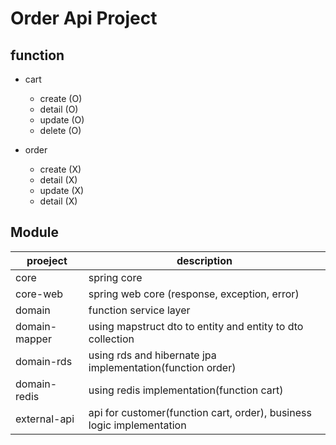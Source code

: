 # Order Api Project

## function

- cart
    - create (O)
    - detail (O)
    - update (O)
    - delete (O)
    
- order
    - create (X)
    - detail (X)
    - update (X)
    - detail (X)
    
## Module 

| proeject | description |
|---|---|
| core | spring core |
| core-web | spring web core (response, exception, error) |
| domain | function service layer |
| domain-mapper | using mapstruct dto to entity and entity to dto collection |
| domain-rds | using rds and hibernate jpa implementation(function order) |
| domain-redis | using redis implementation(function cart) |
| external-api | api for customer(function cart, order), business logic implementation|
